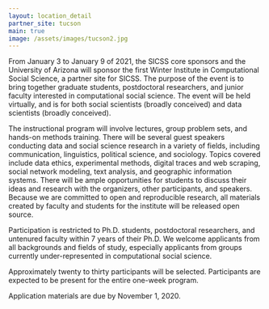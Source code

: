 ```yaml
---
layout: location_detail
partner_site: tucson
main: true
image: /assets/images/tucson2.jpg
---
```


From January 3 to January 9 of 2021, the SICSS core sponsors and the University of Arizona will sponsor the first Winter Institute in Computational Social Science, a partner site for SICSS. The purpose of the event is to bring together graduate students, postdoctoral researchers, and junior faculty interested in computational social science. The event will be held virtually, and is for both social scientists (broadly conceived) and data scientists (broadly conceived).

The instructional program will involve lectures, group problem sets, and hands-on methods training. There will be several guest speakers conducting data and social science research in a variety of fields, including communication, linguistics, political science, and sociology. Topics covered include data ethics, experimental methods, digital traces and web scraping, social network modeling, text analysis, and geographic information systems. There will be ample opportunities for students to discuss their ideas and research with the organizers, other participants, and speakers. Because we are committed to open and reproducible research, all materials created by faculty and students for the institute will be released open source.

Participation is restricted to Ph.D. students, postdoctoral researchers, and untenured faculty within 7 years of their Ph.D. We welcome applicants from all backgrounds and fields of study, especially applicants from groups currently under-represented in computational social science. 

Approximately twenty to thirty participants will be selected. Participants are expected to be present for the entire one-week program.

Application materials are due by November 1, 2020.
